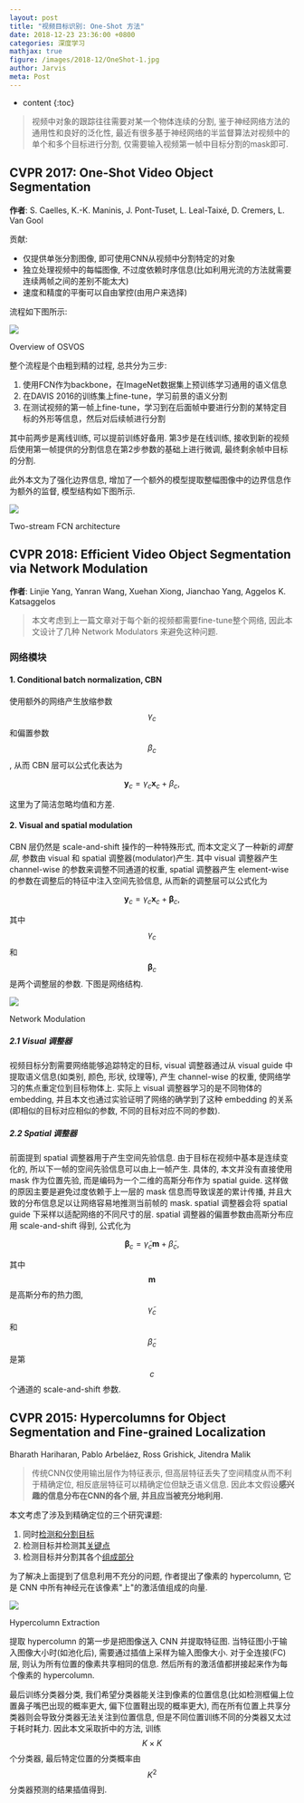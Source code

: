 ```yaml
---
layout: post
title: "视频目标识别: One-Shot 方法"
date: 2018-12-23 23:36:00 +0800
categories: 深度学习
mathjax: true
figure: /images/2018-12/OneShot-1.jpg
author: Jarvis
meta: Post
---
```


* content
{:toc}

> 视频中对象的跟踪往往需要对某一个物体连续的分割, 鉴于神经网络方法的通用性和良好的泛化性, 最近有很多基于神经网络的半监督算法对视频中的单个和多个目标进行分割, 仅需要输入视频第一帧中目标分割的mask即可. 




## CVPR 2017: One-Shot Video Object Segmentation

**作者**: S. Caelles, K.-K. Maninis, J. Pont-Tuset, L. Leal-Taixé, D. Cremers, L. Van Gool 

贡献:
* 仅提供单张分割图像, 即可使用CNN从视频中分割特定的对象
* 独立处理视频中的每幅图像, 不过度依赖时序信息(比如利用光流的方法就需要连续两帧之间的差别不能太大)
* 速度和精度的平衡可以自由掌控(由用户来选择)

流程如下图所示:

<div class="polaroid">
    <img class="cool-img" src="/images/2018-12/OneShot-1.jpg" OneShot/>
    <div class="container">
        <p>Overview of OSVOS</p>
    </div>
</div>

整个流程是个由粗到精的过程, 总共分为三步:
1. 使用FCN作为backbone，在ImageNet数据集上预训练学习通用的语义信息
2. 在DAVIS 2016的训练集上fine-tune，学习前景的语义分割
3. 在测试视频的第一帧上fine-tune，学习到在后面帧中要进行分割的某特定目标的外形等信息，然后对后续帧进行分割

其中前两步是离线训练, 可以提前训练好备用. 第3步是在线训练, 接收到新的视频后使用第一帧提供的分割信息在第2步参数的基础上进行微调, 最终剩余帧中目标的分割.

此外本文为了强化边界信息, 增加了一个额外的模型提取整幅图像中的边界信息作为额外的监督, 模型结构如下图所示.

<div class="polaroid-small">
    <img class="cool-img" src="/images/2018-12/OneShot-2.jpg" OneShot/>
    <div class="container">
        <p>Two-stream FCN architecture</p>
    </div>
</div>

## CVPR 2018: Efficient Video Object Segmentation via Network Modulation

**作者**: Linjie Yang, Yanran Wang, Xuehan Xiong, Jianchao Yang, Aggelos K. Katsaggelos

> 本文考虑到上一篇文章对于每个新的视频都需要fine-tune整个网络, 因此本文设计了几种 Network Modulators 来避免这种问题.

### 网络模块

#### 1. Conditional batch normalization, CBN

使用额外的网络产生放缩参数 $$ \gamma_c $$ 和偏置参数 $$ \beta_c $$, 从而 CBN 层可以公式化表达为

$$
\mathbf{y}_c = \gamma_c\mathbf{x}_c + \beta_c,
$$

这里为了简洁忽略均值和方差.

#### 2. Visual and spatial modulation

CBN 层仍然是 scale-and-shift 操作的一种特殊形式, 而本文定义了一种新的*调整层*, 参数由 visual 和 spatial 调整器(modulator)产生. 其中 visual 调整器产生 channel-wise 的参数来调整不同通道的权重, spatial 调整器产生 element-wise 的参数在调整后的特征中注入空间先验信息, 从而新的调整层可以公式化为

$$
\mathbf{y}_c = \gamma_c\mathbf{x}_c + \mathbf{\beta}_c,
$$

其中 $$ \gamma_c $$ 和 $$ \mathbf{\beta}_c $$ 是两个调整层的参数. 下图是网络结构.

<div class="polaroid">
    <img class="cool-img" src="/images/2018-12/Modulation-1.jpg" Modulation/>
    <div class="container">
        <p>Network Modulation</p>
    </div>
</div>

##### 2.1 Visual 调整器

视频目标分割需要网络能够追踪特定的目标, visual 调整器通过从 visual guide 中提取语义信息(如类别, 颜色, 形状, 纹理等), 产生 channel-wise 的权重, 使网络学习的焦点重定位到目标物体上. 实际上 visual 调整器学习的是不同物体的 embedding, 并且本文也通过实验证明了网络的确学到了这种 embedding 的关系(即相似的目标对应相似的参数, 不同的目标对应不同的参数).

##### 2.2 Spatial 调整器

前面提到 spatial 调整器用于产生空间先验信息. 由于目标在视频中基本是连续变化的, 所以下一帧的空间先验信息可以由上一帧产生. 具体的, 本文并没有直接使用 mask 作为位置先验, 而是编码为一个二维的高斯分布作为 spatial guide. 这样做的原因主要是避免过度依赖于上一层的 mask 信息而导致误差的累计传播, 并且大致的分布信息足以让网络容易地推测当前帧的 mask. spatial 调整器会将 spatial guide 下采样以适配网络的不同尺寸的层. spatial 调整器的偏置参数由高斯分布应用 scale-and-shift 得到, 公式化为

$$
\mathbf{\beta}_c = \tilde{\gamma}_c\mathbf{m} + \tilde{\beta}_c,
$$

其中 $$ \mathbf{m} $$ 是高斯分布的热力图, $$ \tilde{\gamma}_c $$ 和 $$ \tilde{\beta}_c $$ 是第 $$ c $$ 个通道的 scale-and-shift 参数. 


## CVPR 2015: Hypercolumns for Object Segmentation and Fine-grained Localization

Bharath Hariharan, Pablo Arbeláez, Ross Grishick, Jitendra Malik

> 传统CNN仅使用输出层作为特征表示, 但高层特征丢失了空间精度从而不利于精确定位, 相反底层特征可以精确定位但缺乏语义信息. 因此本文假设**感兴趣的信息分布在CNN的各个层, 并且应当被充分地利用.**

本文考虑了涉及到精确定位的三个研究课题:
1. 同时[检测和分割目标][1]
2. 检测目标并检测其[关键点][2]
3. 检测目标并分割其各个[组成部分][3]

为了解决上面提到了信息利用不充分的问题, 作者提出了像素的 hypercolumn, 它是 CNN 中所有神经元在该像素"上"的激活值组成的向量.

<div class="polaroid-script">
    <img class="cool-img" src="/images/2018-12/Hypercolumn-1.jpg" Hypercolumn/>
    <div class="container">
        <p>Hypercolumn Extraction</p>
    </div>
</div>

提取 hypercolumn 的第一步是把图像送入 CNN 并提取特征图. 当特征图小于输入图像大小时(如池化后), 需要通过插值上采样为输入图像大小. 对于全连接(FC)层, 则认为所有位置的像素共享相同的信息. 然后所有的激活值都拼接起来作为每个像素的 hypercolumn.

最后训练分类器分类, 我们希望分类器能关注到像素的位置信息(比如检测框偏上位置鼻子嘴巴出现的概率更大, 偏下位置鞋出现的概率更大), 而在所有位置上共享分类器则会导致分类器无法关注到位置信息, 但是不同位置训练不同的分类器又太过于耗时耗力. 因此本文采取折中的方法, 训练$$ K\times K $$个分类器, 最后特定位置的分类概率由$$ K^2 $$分类器预测的结果插值得到.

[1]: https://arxiv.org/pdf/1407.1808 "B. Hariharan, P. Arbeláez, R. Girshick, and J. Malik. Simultaneous detection and segmentation. In ECCV, 2014"
[2]: https://cloudfront.escholarship.org/dist/prd/content/qt7sk1s10g/qt7sk1s10g.pdf "Y. Yang and D. Ramanan. Articulated human detection with ﬂexible mixtures of parts. TPAMI, 35(12), 2013"
[3]: http://www.cs.unc.edu/~hadi/publications/papers/yamaguchiICVPR12parsing.pdf "K. Yamaguchi, M. H. Kiapour, L. E. Ortiz, and T. L. Berg. Parsing clothing in fashion photographs. In CVPR, 2012"
